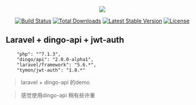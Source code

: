<p align="center"><img src="https://laravel.com/assets/img/components/logo-laravel.svg"></p>

<p align="center">
<a href="https://travis-ci.org/laravel/framework"><img src="https://travis-ci.org/laravel/framework.svg" alt="Build Status"></a>
<a href="https://packagist.org/packages/laravel/framework"><img src="https://poser.pugx.org/laravel/framework/d/total.svg" alt="Total Downloads"></a>
<a href="https://packagist.org/packages/laravel/framework"><img src="https://poser.pugx.org/laravel/framework/v/stable.svg" alt="Latest Stable Version"></a>
<a href="https://packagist.org/packages/laravel/framework"><img src="https://poser.pugx.org/laravel/framework/license.svg" alt="License"></a>
</p>

##  Laravel + dingo-api + jwt-auth

        "php": "^7.1.3",
        "dingo/api": "2.0.0-alpha1",
        "laravel/framework": "5.6.*",
        "tymon/jwt-auth": "1.0.*"
  
  > laravel + dingo-api 的demo 
  
  > 感觉使用dingo-api 稍有些许重 